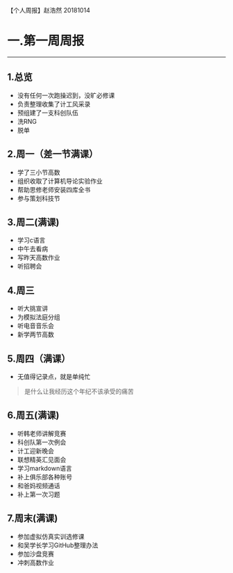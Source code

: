 【个人周报】赵浩然 20181014

# **一.第一周周报**
---
## 1.总览
* 没有任何一次跑操迟到，没旷必修课
* 负责整理收集了计工风采录
* 预组建了一支科创队伍
* 洗RNG
* 脱单
## 2.周一（差一节满课）
* 学了三小节高数
* 组织收取了计算机导论实验作业
* 帮助思修老师安装四库全书
* 参与策划科技节
## 3.周二(满课)
* 学习c语言
* 中午去看病
* 写昨天高数作业
* 听招聘会
## 4.周三
* 听大挑宣讲
* 为模拟法庭分组
* 听电音音乐会
* 新学两节高数
## 5.周四（满课）
* 无值得记录点，就是单纯忙
>是什么让我经历这个年纪不该承受的痛苦
## 6.周五(满课)
* 听韩老师讲解竞赛
* 科创队第一次例会
* 计工迎新晚会
* 联想精英汇见面会
* 学习markdown语言
* 补上俱乐部各种账号
* 和爸妈视频通话
* 补上第一次习题
## 7.周末(满课)
* 参加虚拟仿真实训选修课
* 和吴学长学习GitHub整理办法
* 参加沙盘竞赛
* 冲刺高数作业
	




